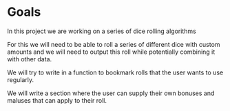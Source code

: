 # Goals

In this project we are working on a series of dice rolling algorithms

For this we will need to be able to roll a series of different dice with custom amounts and we will need to output this roll while potentially combining it with other data.

We will try to write in a function to bookmark rolls that the user wants to use regularly.

We will write a section where the user can supply their own bonuses and maluses that can apply to their roll.
